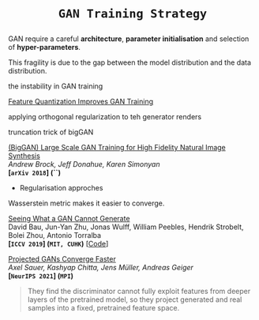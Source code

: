 # <p align=center>`GAN Training Strategy`</p>

GAN require a careful **architecture**, **parameter initialisation** and selection of **hyper-parameters**.

This fragility is due to the gap between the model distribution and the data distribution.



the instability in GAN training

[Feature Quantization Improves GAN Training]()



applying orthogonal regularization to teh generator renders 

truncation trick of bigGAN





[(BigGAN) Large Scale GAN Training for High Fidelity Natural Image Synthesis](https://arxiv.org/pdf/1809.11096)  
*Andrew Brock, Jeff Donahue, Karen Simonyan*  
**[`arXiv 2018`] (``)**



- Regularisation approches

  

Wasserstein metric makes it easier to converge.





[Seeing What a GAN Cannot Generate](https://arxiv.org/pdf/1910.11626.pdf)  
David Bau, Jun-Yan Zhu, Jonas Wulff, William Peebles, Hendrik Strobelt, Bolei Zhou, Antonio Torralba  
**[`ICCV 2019`]  (`MIT, CUHK`)**  [[Code](https://github.com/davidbau/ganseeing)]



[Projected GANs Converge Faster](https://arxiv.org/pdf/2111.01007.pdf)  
*Axel Sauer, Kashyap Chitta, Jens Müller, Andreas Geiger*  
**[`NeurIPS 2021`] (`MPI`)**

> They find the discriminator cannot fully exploit features from deeper layers of the pretrained model, so they project generated and real samples into a fixed, pretrained feature space.





